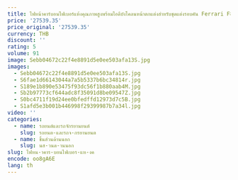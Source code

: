 ```yaml
---
title: ไฟหน้าคาร์บอนไฟเบอร์แห้งคุณภาพสูงพร้อมไอดีบังโคลนหน้าตกแต่งสําหรับชุดแต่งรอบคัน Ferrari F8
price: '27539.35'
price_original: '27539.35'
currency: THB
discount: ''
rating: 5
volume: 91
image: Sebb04672c22f4e8891d5e0ee503afa13S.jpg
images:
  - Sebb04672c22f4e8891d5e0ee503afa13S.jpg
  - S6fae1d66143044a7a5b5337b6bc34814r.jpg
  - S189e1b890e53475f93dc56f1b880aab4M.jpg
  - Sb2b97773cf644adc8f35091d8be09547Z.jpg
  - S0bc4711f19d24ee0bfedffd12973d7c5B.jpg
  - S1afd5e3b001b446998f29399987b7a34l.jpg
video: ''
categories:
  - name: รถยนต์และรถจักรยานยนต์
    slug: รถยนต-และรถจ-กรยานยนต
  - name: ชิ้นส่วนด้านนอก
    slug: นส-วนด-านนอก
slug: ไฟหน-าคาร-บอนไฟเบอร-แห-งค
encode: oo8gA6E
lang: th
---
```

  